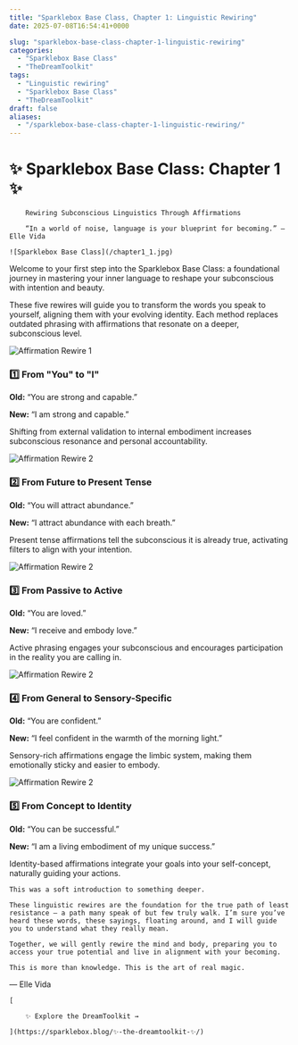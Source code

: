 ```yaml
---
title: "Sparklebox Base Class, Chapter 1: Linguistic Rewiring"
date: 2025-07-08T16:54:41+0000

slug: "sparklebox-base-class-chapter-1-linguistic-rewiring"
categories:
  - "Sparklebox Base Class"
  - "TheDreamToolkit"
tags:
  - "Linguistic rewiring"
  - "Sparklebox Base Class"
  - "TheDreamToolkit"
draft: false
aliases:
  - "/sparklebox-base-class-chapter-1-linguistic-rewiring/"
---
```

# ✨ Sparklebox Base Class: Chapter 1 ✨

        Rewiring Subconscious Linguistics Through Affirmations

        “In a world of noise, language is your blueprint for becoming.” – Elle Vida

    ![Sparklebox Base Class](/chapter1_1.jpg)

Welcome to your first step into the Sparklebox Base Class: a foundational journey in mastering your inner language to reshape your subconscious with intention and beauty.

These five rewires will guide you to transform the words you speak to yourself, aligning them with your evolving identity. Each method replaces outdated phrasing with affirmations that resonate on a deeper, subconscious level.

![Affirmation Rewire 1](/chapter1_2.jpg)

### 1️⃣ From "You" to "I"

**Old:** “You are strong and capable.”

**New:** “I am strong and capable.”

Shifting from external validation to internal embodiment increases subconscious resonance and personal accountability.

![Affirmation Rewire 2](/chapter1_3.jpg)

### 2️⃣ From Future to Present Tense

**Old:** “You will attract abundance.”

**New:** “I attract abundance with each breath.”

Present tense affirmations tell the subconscious it is already true, activating filters to align with your intention.

![Affirmation Rewire 2](/chapter1_4.jpg)

### 3️⃣ From Passive to Active

**Old:** “You are loved.”

**New:** “I receive and embody love.”

Active phrasing engages your subconscious and encourages participation in the reality you are calling in.

![Affirmation Rewire 2](/chapter1_5.jpg)

### 4️⃣ From General to Sensory-Specific

**Old:** “You are confident.”

**New:** “I feel confident in the warmth of the morning light.”

Sensory-rich affirmations engage the limbic system, making them emotionally sticky and easier to embody.

![Affirmation Rewire 2](/chapter1_6.jpg)

### 5️⃣ From Concept to Identity

**Old:** “You can be successful.”

**New:** “I am a living embodiment of my unique success.”

Identity-based affirmations integrate your goals into your self-concept, naturally guiding your actions.

    This was a soft introduction to something deeper. 

    These linguistic rewires are the foundation for the true path of least resistance — a path many speak of but few truly walk. I’m sure you’ve heard these words, these sayings, floating around, and I will guide you to understand what they really mean.

    Together, we will gently rewire the mind and body, preparing you to access your true potential and live in alignment with your becoming.

    This is more than knowledge. This is the art of real magic.

— Elle Vida

    [

        ✨ Explore the DreamToolkit →

    ](https://sparklebox.blog/✨-the-dreamtoolkit-✨/)